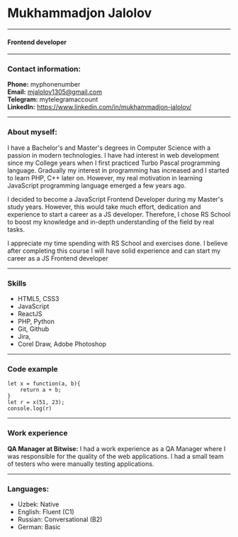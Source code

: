 # Mukhammadjon Jalolov
****
#### Frontend developer
****
### Contact information: 
**Phone:** myphonenumber  
**Email:** mjalolov1305@gmail.com  
**Telegram:** mytelegramaccount  
**LinkedIn:** https://www.linkedin.com/in/mukhammadjon-jalolov/

*****
### About myself:

I have a Bachelor's and Master's degrees in Computer Science with a passion in modern technologies. I have had interest in web development since my College years when I first practiced Turbo Pascal programming language. Gradually my interest in programming has increased and I started to learn PHP, C++ later on. However, my real motivation in learning JavaScript programming language emerged a few years ago. 

I decided to become a JavaScript Frontend Developer during my Master's study years. However, this would take much effort, dedication and experience to start a career as a JS developer. Therefore, I chose RS School to boost my knowledge and in-depth understanding of the field by real tasks.

I appreciate my time spending with RS School and exercises done. I believe after completing this course I will have solid experience and can start my career as a JS Frontend developer

*****
### Skills 
* HTML5, CSS3
* JavaScript
* ReactJS
* PHP, Python
* Git, Github
* Jira, 
* Corel Draw, Adobe Photoshop
*****
### Code example 
```
let x = function(a, b){
    return a + b;
}
let r = x(51, 23);
console.log(r)
```
*****
### Work experience 
**QA Manager at Bitwise:** I had a work experience as a QA Manager where I was responsible for the quality of the web applications. I had a small team of testers who were manually testing applications.
*****
### Languages: 
* Uzbek: Native 
* English: Fluent (C1) 
* Russian: Conversational (B2) 
* German: Basic